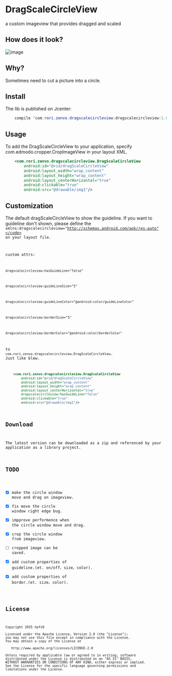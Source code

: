 # DragScaleCircleView
a custom imageview that provides dragged and scaled

## How does it look?
![image](https://github.com/hpfs0/DragScaleCircleView/blob/master/show.gif)

## Why?
Sometimes need to cut a picture into a circle.

## Install
The lib is published on Jcenter:

```java
    compile 'com.rori.zenvo.dragscalecircleview:dragscalecircleview:1.0.0'
```

## Usage
To add the DragScaleCircleView to your application, specify com.edmodo.cropper.CropImageView in your layout XML.

```xml
    <com.rori.zenvo.dragscalecircleview.DragScaleCircleView
        android:id="@+id/dragScaleCircleView"
        android:layout_width="wrap_content"
        android:layout_height="wrap_content"
        android:layout_centerHorizontal="true"
        android:clickable="true"
        android:src="@drawable/img1"/>
```

## Customization
The default dragScaleCircleView to show the guideline.
If you want to guideline don't shown, please define the <code>xmlns:dragscalecircleview="http://schemas.android.com/apk/res-auto"</code> on your layout file.

custom attrs:

<code>dragscalecircleview:hasGuideLine="false"</code>

<code>dragscalecircleview:guideLineSize="5"</code>

<code>dragscalecircleview:guideLineColor="@android:color/guideLineColor"</code>

<code>dragscalecircleview:borderSize="5"</code>

<code>dragscalecircleview:borderColor="@android:color/borderColor"</code>


to <code>com.rori.zenvo.dragscalecircleview.DragScaleCircleView</code>. Just like blew.

```xml
    <com.rori.zenvo.dragscalecircleview.DragScaleCircleView
        android:id="@+id/dragScaleCircleView"
        android:layout_width="wrap_content"
        android:layout_height="wrap_content"
        android:layout_centerHorizontal="true"
        dragscalecircleview:hasGuideLine="false"
        android:clickable="true"
        android:src="@drawable/img1"/>
```

## Download
The latest version can be downloaded as a zip and referenced by your application as a library project.

## TODO
- [x] make the circle window move and drag on imageview.
- [x] fix move the circle window right edge bug.
- [x] impprove performence when the circle window move and drag.
- [x] crop the circle window from imageview.
- [ ] cropped image can be saved.
- [x] add custom properties of guideline.(et. on/off、size、color).
- [x] add custom properties of border.(et. size、color).

## License

    Copyright 2015 hpfs0

    Licensed under the Apache License, Version 2.0 (the "License");
    you may not use this file except in compliance with the License.
    You may obtain a copy of the License at

       http://www.apache.org/licenses/LICENSE-2.0

    Unless required by applicable law or agreed to in writing, software
    distributed under the License is distributed on an "AS IS" BASIS,
    WITHOUT WARRANTIES OR CONDITIONS OF ANY KIND, either express or implied.
    See the License for the specific language governing permissions and
    limitations under the License.
